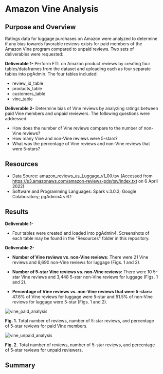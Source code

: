 # Amazon Vine Analysis
## Purpose and Overview
Ratings data for luggage purchases on Amazon were analyzed to determine if any bias towards favorable reviews exists for paid members of the Amazon Vine program compared to unpaid reviews.  Two sets of deliverables were requested:

**Deliverable 1-**
Perform ETL on Amazon product reviews by creating four tables/dataframes from the dataset and uploading each as four separate tables into pgAdmin.  The four tables included:
- review_id_table
- products_table
- customers_table
- vine_table

**Deliverable 2-**
Determine bias of Vine reviews by analyzing ratings between paid Vine members and unpaid reviewers. The following questions were addressed:
- How does the number of Vine reviews compare to the number of non-Vine reviews?
- How many Vine and non-Vine reviews were 5-stars?
- What was the percentage of Vine reviews and non-Vine reviews that were 5-stars?

## Resources
- Data Source: amazon_reviews_us_Luggage_v1_00.tsv (Accessed from https://s3.amazonaws.com/amazon-reviews-pds/tsv/index.txt on 6 April 2022)
- Software and Programming Languages: Spark v.3.0.3; Google Colaboratory; pgAdmin4 v.6.1


## Results
**Deliverable 1-**
- Four tables were created and loaded into pgAdmin4.  Screenshots of each table may be found in the "Resources" folder in this repository.

**Deliverable 2-**
- **Number of Vine reviews vs. non-Vine reviews:**
There were 21 Vine reviews and 6,690 non-Vine reviews for luggage (Figs. 1 and 2).

- **Number of 5-star Vine reviews vs. non-Vine reviews:**
There were 10 5-star Vine reviews and 3,448 5-star non-Vine reviews for luggage (Figs. 1 and 2).

- **Percentage of Vine reviews vs. non-Vine reviews that were 5-stars:**
47.6% of Vine reviews for luggage were 5-star and 51.5% of non-Vine reviews for luggage were 5-star (Figs. 1 and 2).

![vine_paid_analysis](https://user-images.githubusercontent.com/95387273/162474029-d05d890a-c941-4625-a2eb-96a7a002d415.png)

**Fig. 1.** Total number of reviews, number of 5-star reviews, and percentage of 5-star reviews for paid Vine members.

![vine_unpaid_analysis](https://user-images.githubusercontent.com/95387273/162474508-d752b454-65eb-48be-a855-bf528a5b747a.png)

**Fig. 2.** Total number of reviews, number of 5-star reviews, and percentage of 5-star reviews for unpaid reviewers.


## Summary

